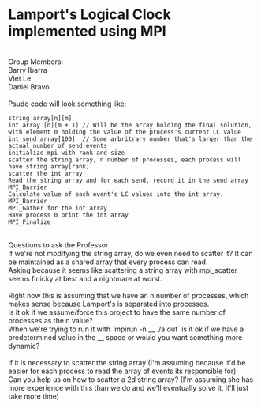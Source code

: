 # Lamport's Logical Clock implemented using MPI
</br>
Group Members: </br>
Barry Ibarra </br>
Viet Le </br>
Daniel Bravo </br>

</br>
Psudo code will look something like: 

```
string array[n][m]
int array [n][m + 1] // Will be the array holding the final solution, with element 0 holding the value of the process's current LC value 
int send array[100]  // Some arbritrary number that's larger than the actual number of send events
initialize mpi with rank and size
scatter the string array, n number of processes, each process will have string array[rank]
scatter the int array
Read the string array and for each send, record it in the send array 
MPI_Barrier
Calculate value of each event's LC values into the int array.
MPI_Barrier
MPI_Gather for the int array
Have process 0 print the int array
MPI_Finalize
```
</br>
Questions to ask the Professor
</br>
If we're not modifying the string array, do we even need to scatter it? It can be maintained as a shared array that every process can read.
</br>
Asking because it seems like scattering a string array with mpi_scatter seems finicky at best and a nightmare at worst.
</br>
</br>
Right now this is assuming that we have an n number of processes, which makes sense because Lamport's is separated into processes. 
</br>
Is it ok if we assume/force this project to have the same number of processes as the n value?
</br>
When we're trying to run it with `mpirun -n __ ./a.out` is it ok if we have a predetermined value in the __ space or would you want something more dynamic?
</br>
</br>
If it is necessary to scatter the string array (I'm assuming because it'd be easier for each process to read the array of events its responsible for)
</br>
Can you help us on how to scatter a 2d string array? (I'm assuming she has more experience with this than we do and we'll eventually solve it, it'll just take more time)
